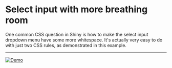 # Select input with more breathing room

One common CSS question in Shiny is how to make the select input dropdown menu have some more whitespace.  It's actually very easy to do with just two CSS rules, as demonstrated in this example.

---

[![Demo](./selectize-large.gif)](./selectize-large.png)